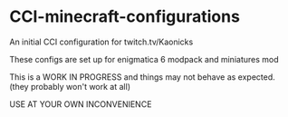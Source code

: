 # CCI-minecraft-configurations
An initial CCI configuration for twitch.tv/Kaonicks

These configs are set up for enigmatica 6 modpack and miniatures mod

This is a WORK IN PROGRESS and things may not behave as expected. (they probably won't work at all)

USE AT YOUR OWN INCONVENIENCE 
